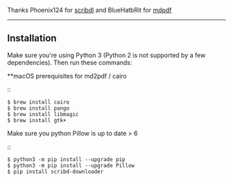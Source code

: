 Thanks Phoenix124 for [scribdl](https://github.com/Phoenix124/scribd-downloader) and BlueHatbRit for [mdpdf](https://github.com/BlueHatbRit/mdpdf)

------------
Installation
------------

Make sure you're using Python 3 (Python 2 is not supported by a few dependencies).
Then run these commands:

**macOS prerequisites for md2pdf / cairo

::

	$ brew install cairo
	$ brew install pango
	$ brew install libmagic
	$ brew install gtk+

Make sure you python Pillow is up to date > 6

::

	$ python3 -m pip install --upgrade pip
	$ python3 -m pip install --upgrade Pillow
	$ pip install scribd-downloader
